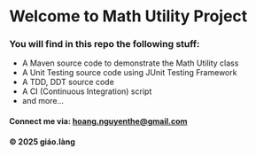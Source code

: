 # Welcome to Math Utility Project

### You will find in this repo the following stuff:

* A Maven source code to demonstrate the Math Utility class
* A Unit Testing source code using JUnit Testing Framework
* A TDD, DDT source code
* A CI (Continuous Integration) script
* and more...

#### Connect me via: hoang.nguyenthe@gmail.com
#### &#169; 2025 giáo.làng
